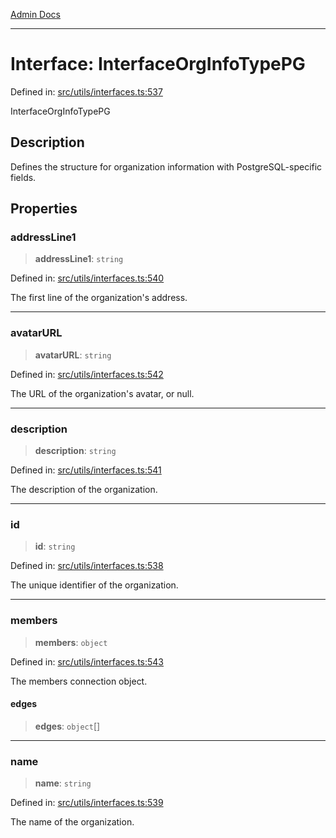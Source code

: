 [Admin Docs](/)

---

# Interface: InterfaceOrgInfoTypePG

Defined in: [src/utils/interfaces.ts:537](https://github.com/PalisadoesFoundation/talawa-admin/blob/main/src/utils/interfaces.ts#L537)

InterfaceOrgInfoTypePG

## Description

Defines the structure for organization information with PostgreSQL-specific fields.

## Properties

### addressLine1

> **addressLine1**: `string`

Defined in: [src/utils/interfaces.ts:540](https://github.com/PalisadoesFoundation/talawa-admin/blob/main/src/utils/interfaces.ts#L540)

The first line of the organization's address.

---

### avatarURL

> **avatarURL**: `string`

Defined in: [src/utils/interfaces.ts:542](https://github.com/PalisadoesFoundation/talawa-admin/blob/main/src/utils/interfaces.ts#L542)

The URL of the organization's avatar, or null.

---

### description

> **description**: `string`

Defined in: [src/utils/interfaces.ts:541](https://github.com/PalisadoesFoundation/talawa-admin/blob/main/src/utils/interfaces.ts#L541)

The description of the organization.

---

### id

> **id**: `string`

Defined in: [src/utils/interfaces.ts:538](https://github.com/PalisadoesFoundation/talawa-admin/blob/main/src/utils/interfaces.ts#L538)

The unique identifier of the organization.

---

### members

> **members**: `object`

Defined in: [src/utils/interfaces.ts:543](https://github.com/PalisadoesFoundation/talawa-admin/blob/main/src/utils/interfaces.ts#L543)

The members connection object.

#### edges

> **edges**: `object`[]

---

### name

> **name**: `string`

Defined in: [src/utils/interfaces.ts:539](https://github.com/PalisadoesFoundation/talawa-admin/blob/main/src/utils/interfaces.ts#L539)

The name of the organization.
